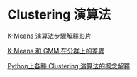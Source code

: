 # Clustering 演算法

[K-Means 演算法步驟解釋影片](https://www.youtube.com/watch?v=4b5d3muPQmA)

[K-Means 和 GMM 在分群上的差異](https://jarvus.dragonbeef.net/note/noteKmeansGMM.php)

[Python上各種 Clustering 演算法的概念解釋](https://zi.media/@yidianzixun/post/tApdq7)
